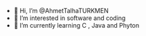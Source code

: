 - 👋 Hi, I’m @AhmetTalhaTURKMEN
- 👀 I’m interested in software and coding
- 🌱 I’m currently learning C , Java and Phyton

<!---
AhmetTalhaTURKMEN/AhmetTalhaTURKMEN is a ✨ special ✨ repository because its `README.md` (this file) appears on your GitHub profile.
You can click the Preview link to take a look at your changes.
--->
